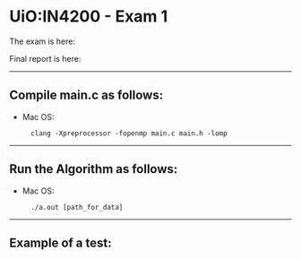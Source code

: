 # UiO:IN4200 - Exam 1

The exam is here:

Final report is here:

____

## Compile main.c as follows:

- Mac OS:
    
        clang -Xpreprocessor -fopenmp main.c main.h -lomp

____

## Run the Algorithm as follows:

- Mac OS:

        ./a.out [path_for_data]

____

## Example of a test:

